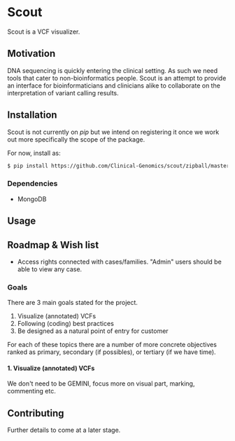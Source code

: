 # Scout
Scout is a VCF visualizer.

## Motivation
DNA sequencing is quickly entering the clinical setting. As such we need tools that cater to non-bioinformatics people. Scout is an attempt to provide an interface for bioinformaticians and clinicians alike to collaborate on the interpretation of variant calling results.


## Installation
Scout is not currently on *pip* but we intend on registering it once we work out more specifically the scope of the package.

For now, install as:

```bash
$ pip install https://github.com/Clinical-Genomics/scout/zipball/master
```

### Dependencies

* MongoDB


## Usage



## Roadmap & Wish list

- Access rights connected with cases/families. "Admin" users should be able to view any case.

### Goals
There are 3 main goals stated for the project.

  1. Visualize (annotated) VCFs
  2. Following (coding) best practices
  3. Be designed as a natural point of entry for customer

For each of these topics there are a number of more concrete objectives ranked as primary, secondary (if possibles), or tertiary (if we have time).

#### 1. Visualize (annotated) VCFs
We don't need to be GEMINI, focus more on visual part, marking, commenting etc.


## Contributing
Further details to come at a later stage.
